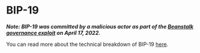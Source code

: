 # BIP-19

_**Note: BIP-19 was committed by a malicious actor as part of the [Beanstalk governance exploit](https://bean.money/blog/beanstalk-governance-exploit) on April 17, 2022.**_

You can read more about the technical breakdown of BIP-19 [here](https://medium.com/@nvy_0x/the-beanstalk-bean-exploit-b038f4d324ea).
